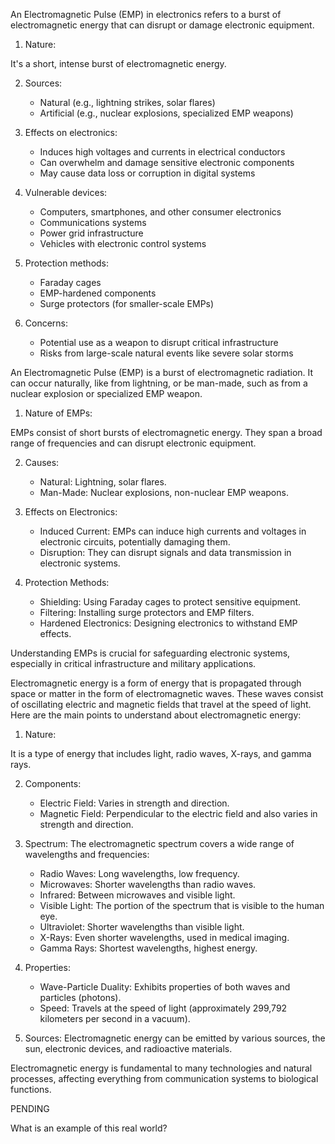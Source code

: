 An Electromagnetic Pulse (EMP) in electronics refers to a burst of electromagnetic energy that can disrupt or damage electronic equipment.

1. Nature:

It's a short, intense burst of electromagnetic energy.

2. Sources:

   - Natural (e.g., lightning strikes, solar flares)
   - Artificial (e.g., nuclear explosions, specialized EMP weapons)

3. Effects on electronics:

   - Induces high voltages and currents in electrical conductors
   - Can overwhelm and damage sensitive electronic components
   - May cause data loss or corruption in digital systems

4. Vulnerable devices:

   - Computers, smartphones, and other consumer electronics
   - Communications systems
   - Power grid infrastructure
   - Vehicles with electronic control systems

5. Protection methods:

   - Faraday cages
   - EMP-hardened components
   - Surge protectors (for smaller-scale EMPs)

6. Concerns:

   - Potential use as a weapon to disrupt critical infrastructure
   - Risks from large-scale natural events like severe solar storms

An Electromagnetic Pulse (EMP) is a burst of electromagnetic radiation. It can occur naturally, like from lightning, or be man-made, such as from a nuclear explosion or specialized EMP weapon.

1. Nature of EMPs:

EMPs consist of short bursts of electromagnetic energy. They span a broad range of frequencies and can disrupt electronic equipment.

2. Causes:

   - Natural: Lightning, solar flares.
   - Man-Made: Nuclear explosions, non-nuclear EMP weapons.

3. Effects on Electronics:

   - Induced Current: EMPs can induce high currents and voltages in electronic circuits, potentially damaging them.
   - Disruption: They can disrupt signals and data transmission in electronic systems.

4. Protection Methods:

   - Shielding: Using Faraday cages to protect sensitive equipment.
   - Filtering: Installing surge protectors and EMP filters.
   - Hardened Electronics: Designing electronics to withstand EMP effects.

Understanding EMPs is crucial for safeguarding electronic systems, especially in critical infrastructure and military applications.

Electromagnetic energy is a form of energy that is propagated through space or matter in the form of electromagnetic waves. These waves consist of oscillating electric and magnetic fields that travel at the speed of light. Here are the main points to understand about electromagnetic energy:

1. Nature:

It is a type of energy that includes light, radio waves, X-rays, and gamma rays.

2. Components:

   - Electric Field: Varies in strength and direction.
   - Magnetic Field: Perpendicular to the electric field and also varies in strength and direction.

3. Spectrum: The electromagnetic spectrum covers a wide range of wavelengths and frequencies:

   - Radio Waves: Long wavelengths, low frequency.
   - Microwaves: Shorter wavelengths than radio waves.
   - Infrared: Between microwaves and visible light.
   - Visible Light: The portion of the spectrum that is visible to the human eye.
   - Ultraviolet: Shorter wavelengths than visible light.
   - X-Rays: Even shorter wavelengths, used in medical imaging.
   - Gamma Rays: Shortest wavelengths, highest energy.

4. Properties:

   - Wave-Particle Duality: Exhibits properties of both waves and particles (photons).
   - Speed: Travels at the speed of light (approximately 299,792 kilometers per second in a vacuum).

5. Sources: Electromagnetic energy can be emitted by various sources,  the sun, electronic devices, and radioactive materials.

Electromagnetic energy is fundamental to many technologies and natural processes, affecting everything from communication systems to biological functions.

PENDING

What is an example of this real world?
